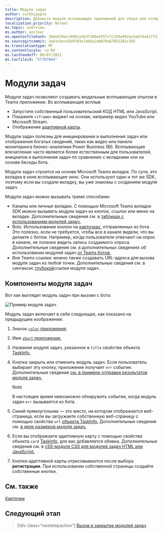 ```yaml
---
title: Модули задач
author: surbhigupta
description: Добавьте модули всплывающих приложений для сбора или отображения данных пользователям из Microsoft Teams приложений
localization_priority: Normal
ms.topic: overview
ms.author: anclear
ms.openlocfilehash: 3b0e639acc8901a3637189e435fcfc159e992ae3a674a437733474087103193c
ms.sourcegitcommit: 3ab1cbec41b9783a7abba1e0870a67831282c3b5
ms.translationtype: MT
ms.contentlocale: ru-RU
ms.lasthandoff: 08/07/2021
ms.locfileid: "57707684"
---
```

# <a name="task-modules"></a>Модули задач

Модули задач позволяют создавать модальные всплывающие опытом в Teams приложении. Во всплывающее всплыв

* Запустите собственный пользовательский КОД HTML или JavaScript.
* Покажите `<iframe>` виджет на основе, например видео YouTube или Microsoft Stream.
* Отображение [адаптивной карты](/adaptive-cards/).

Модули задач полезны для инициирования и выполнения задач или отображения богатых сведений, таких как видео или панели мониторинга бизнес-аналитики Power Business (BI). Всплывающее впечатление часто является более естественным для пользователей, инициалов и выполнения задач по сравнению с вкладками или на основе беседы бота.

Модули задач строятся на основе Microsoft Teams вкладок. По сути, это вкладка в окне всплывающее окно. Они используют один и тот же SDK, поэтому если вы создали вкладку, вы уже знакомы с созданием модуля задач.

Модули задач можно вызывать тремя способами:

* Каналы или личные вкладки. С помощью Microsoft Teams вкладок SDK можно вызывать модули задач из кнопок, ссылок или меню на вкладке. Дополнительные сведения см. в [таблицах с использованием модулей задач.](~/task-modules-and-cards/task-modules/task-modules-tabs.md)
* Bots. Использование кнопок на [карточках,](~/task-modules-and-cards/cards/cards-reference.md) отправленных из бота. Это полезно, если не требуется, чтобы все в канале видели, что вы делаете с ботом. Например, когда пользователи отвечают на опрос в канале, не полезно видеть запись создаемого опроса. Дополнительные сведения см. в дополнительных сведениях об использовании модулей задач [от Teams ботов.](~/task-modules-and-cards/task-modules/task-modules-bots.md)
* Вне Teams ссылки: можно также создавать URL-адреса для вызова модуля задач из любой точки. Дополнительные сведения см. в синтаксис [глубокой](~/task-modules-and-cards/task-modules/invoking-task-modules.md#task-module-deep-link-syntax)ссылки модуля задач .

## <a name="components-of-a-task-module"></a>Компоненты модуля задач

Вот как выглядит модуль задач при вызове с бота:

![Пример модуля задач](~/assets/images/task-module/task-module-example.png)

Модуль задач включает в себя следующее, как показано на предыдущем изображении:

1. Значок [ `color` приложения](~/resources/schema/manifest-schema.md#icons).
2. Имя [ `short` приложения.](~/resources/schema/manifest-schema.md#name)
3. Название модуля задач, указанное в `title` свойстве объекта [TaskInfo.](~/task-modules-and-cards/task-modules/invoking-task-modules.md#the-taskinfo-object)
4. Кнопка закрыть или отменить модуль задач. Если пользователь выбирает эту кнопку, приложение получает `err` событие. Дополнительные сведения [см. в примере отправки результатов модуля задач.](~/task-modules-and-cards/task-modules/task-modules-tabs.md#example-of-submitting-the-result-of-a-task-module)

    > [!NOTE]
    > В настоящее время невозможно обнаружить событие, когда модуль задач `err` вызывается из бота.

5. Синий прямоугольник — это место, на котором отображается веб-страница, если вы загружаете собственную веб-страницу с помощью свойства `url` [объекта TaskInfo.](~/task-modules-and-cards/task-modules/invoking-task-modules.md#the-taskinfo-object) Дополнительные сведения см. [в деле размеров модуля задач.](~/task-modules-and-cards/task-modules/invoking-task-modules.md#task-module-sizing)
6. Если вы отображаете адаптивную карту с помощью свойства объекта `card` [TaskInfo,](~/task-modules-and-cards/task-modules/invoking-task-modules.md#the-taskinfo-object) для вас добавляется обивка. Дополнительные сведения см. в [cSS-модуле CSS для модулей задач HTML или JavaScript.](~/task-modules-and-cards/task-modules/invoking-task-modules.md#task-module-css-for-html-or-javascript-task-modules)
7. Кнопки адаптивной карты отрисовываются после выбора **регистрации.** При использовании собственной страницы создайте собственные кнопки.

## <a name="see-also"></a>См. также

[Карточки](~/task-modules-and-cards/what-are-cards.md)

## <a name="next-step"></a>Следующий этап

> [!div class="nextstepaction"]
> [Вызов и закрытие модулей задач](~/task-modules-and-cards/task-modules/invoking-task-modules.md)
